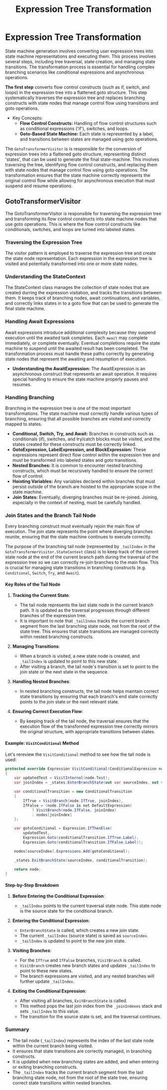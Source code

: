 ﻿---
layout: default
title: Expression Tree Transformation
parent: State Machines
nav_order: 2
---
# Expression Tree Transformation

State machine generation involves converting user expression trees into state machine representations and executing them.
This process involves several steps, including tree traversal, state creation, and managing state transitions. The transformation
process is essential for handling complex branching scenarios like conditional expressions and asynchronous operations.

**The first step** converts flow control constructs (such as if, switch, and loops) in the expression tree into a flattened goto 
structure. This step systematically traverses the expression tree and replaces branching constructs with state nodes that manage 
control flow using transitions and goto operations.

- Key Concepts:
    - **Flow Control Constructs:** Handling of flow control structures such as conditional expressions ('if'), switches, and loops.
    - **Goto-Based State Machine:** Each state is represented by a label, and transitions between states are managed using goto operations.

The `GotoTransformerVisitor` is  is responsible for the conversion of expression trees into a flattened goto structure, representing
distinct 'states', that can be used to generate the final state-machine. This involves traversing the tree, identifying flow control
constructs, and replacing them with state nodes that manage control flow using goto operations. The transformation ensures that the
state machine correctly represents the original control flow while allowing for asynchronous execution that must suspend and resume
operations.

## GotoTransformerVisitor
The GotoTransformerVisitor is responsible for traversing the expression tree and transforming its flow control constructs into 
state machine nodes that use goto operations. This is where the flow control constructs like conditionals, switches, and loops are
turned into labeled states.

### Traversing the Expression Tree
The visitor pattern is employed to traverse the expression tree and create the state node representation. Each expression in the 
expression tree is visited and potentially transformed into one or more state nodes.

### Understanding the StateContext
The StateContext class manages the collection of state nodes that are created durring the expression visitation, and tracks the 
transitions between them. It keeps track of branching nodes, await continuations, and variables, and correctly links states in to
a goto flow that can be used to generate the final state machine.

### Handling Await Expressions
Await expressions introduce additional complexity because they suspend execution until the awaited task completes. Each `await` 
may complete immediately, or complete eventually. Eventual completions require the state machine to suspend until the awaited result
has been completed. The transformation process must handle these paths correctly by generating state nodes that represent the 
awaiting and resumption of execution.

- **Understanding the AwaitExpression:** The AwaitExpression is an asynchronous construct that represents an await operation. 
  It requires special handling to ensure the state machine properly pauses and resumes.

### Handling Branching
Branching in the expression tree is one of the most important transformations. The state machine must correctly handle various types of
branching, ensuring that all possible branches are visited and correctly mapped to states.

- **Conditional, Switch, Try, and Await:** Branches in constructs such as conditionals (if), switches, and try/catch blocks must be visited, 
  and the states created for these constructs must be correctly linked.
- **GotoExpression, LabelExpression, and BlockExpression:** These expressions represent direct flow control within the expression tree and 
  must be transformed into labeled states and goto transitions.
- **Nested Branches:** It is common to encounter nested branching constructs, which must be recursively handled to ensure the correct flow of 
  control.
- **Hoisting Variables:** Any variables declared within branches that must persist outside of the branch are hoisted to the appropriate scope 
  in the state machine.
- **Join States:** Eventually, diverging branches must be re-joined. Joining, especially in the context of nesting, must be carefully handled.

### Join States and the Branch Tail Node

Every branching construct must eventually rejoin the main flow of execution. The join state represents the point where diverging branches
reunite, ensuring that the state machine continues to execute correctly.

The purpose of the branching tail node (represented by `_tailIndex` in the `GotoTransformerVisitor.StateContext` class)
is to keep track of the current state node at the end of the current branch path during the traversal of the expression
tree so we can correctly re-join branches to the main flow. This is crucial for managing state transitions in branching constructs 
(e.g. `Conditional`, `Switch`, `Try`, and `Await`).

#### Key Roles of the Tail Node

1. **Tracking the Current State**:
   - The tail node represents the last state node in the current branch path. It is updated as the traversal
     progresses through different branches of the expression tree.
   - It is important to note that `_tailIndex` tracks the current branch segment from the last branching
     state node, not from the root of the state tree. This ensures that state transitions are managed correctly
     within nested branching constructs.

2. **Managing Transitions**:
   - When a branch is visited, a new state node is created, and `_tailIndex` is updated to point to this new state.
   - After visiting a branch, the tail node's transition is set to point to the join state or the next state in the sequence.

3. **Handling Nested Branches**:
   - In nested branching constructs, the tail node helps maintain correct state transitions by ensuring that each branch's 
     end state correctly points to the join state or the next relevant state.

4. **Ensuring Correct Execution Flow**:
   - By keeping track of the tail node, the traversal ensures that the execution flow of the transformed expression tree
     correctly mirrors the original structure, with appropriate transitions between states.

#### Example: `VisitConditional` Method

Let's rereview the `VisitConditional` method to see how the tail node is used:

```csharp
protected override Expression VisitConditional(ConditionalExpression node) 
{ 
    var updatedTest = VisitInternal(node.Test);
    var joinIndex = _states.EnterBranchState(out var sourceIndex, out var nodes);

    var conditionalTransition = new ConditionalTransition
    {
        IfTrue = VisitBranch(node.IfTrue, joinIndex),
        IfFalse = (node.IfFalse is not DefaultExpression)
            ? VisitBranch(node.IfFalse, joinIndex)
            : nodes[joinIndex]
    };

    var gotoConditional = Expression.IfThenElse(
        updatedTest,
        Expression.Goto(conditionalTransition.IfTrue.Label),
        Expression.Goto(conditionalTransition.IfFalse.Label));

    nodes[sourceIndex].Expressions.Add(gotoConditional);

    _states.ExitBranchState(sourceIndex, conditionalTransition);

    return node;
}
```

#### Step-by-Step Breakdown

1. **Before Entering the Conditional Expression**:
   - `_tailIndex` points to the current traversal state node. This state node is the source state for the conditional branch.

2. **Entering the Conditional Expression**:
   - `EnterBranchState` is called, which creates a new join state.
   - The current `_tailIndex` (source state) is saved as `sourceIndex`.
   - `_tailIndex` is updated to point to the new join state.

3. **Visiting Branches**:
   - For the `IfTrue` and `IfFalse` branches, `VisitBranch` is called.
   - `VisitBranch` creates new branch states and updates `_tailIndex` to point to these new states.
   - The branch expressions are visited, and any nested branches will further update `_tailIndex`.

4. **Exiting the Conditional Expression**:
   - After visiting all branches, `ExitBranchState` is called.
   - This method pops the last join index from the `_joinIndexes` stack and sets `_tailIndex` to this value.
   - The transition for the source state is set, and the traversal continues.

### Summary

- The tail node (`_tailIndex`)  represents the index of the last state node within the current branch being visited.
- It ensures that state transitions are correctly managed, in branching constructs.
- It is updated when new branching states are added, and when entering or exiting branching constructs.
- The `_tailIndex` tracks the current branch segment from the last branching state node, not from the root of the state tree,
  ensuring correct state transitions within nested branches. 